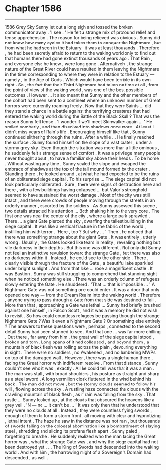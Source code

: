 
# Chapter 1586


---

1586 Grey Sky
Sunny let out a long sigh and tossed the broken communicator away .
'I see . '
He felt a strange mix of profound relief and tense apprehension .
The reason for being relieved was obvious . Sunny did not know how many cycles it had taken them to conquer the Nightmare , but from what he had seen in the Estuary , it was at least thousands . Therefore , he had been secretly afraid to return to the waking world only to find out that humans there had gone extinct thousands of years ago .
That Rain , and everyone else he knew , were long gone .
Alternatively , the strange nature of the Great River could have resulted in them leaving the Nightmare in the time corresponding to where they were in relation to the Estuary — namely , in the Age of Gods . Which would have been terrible in its own right .
So , the fact that their Third Nightmare had taken no time at all , from the point of view of the waking world , was one of the best possible outcomes .
However …
It also meant that Sunny and the other members of the cohort had been sent to a continent where an unknown number of Great horrors were currently roaming freely .
Now that they were Saints … did they stand a chance in a battle against the terrifying creatures that had entered the waking world during the Battle of the Black Skull ?
That was the reason Sunny felt tense .
'I wonder if we'll meet Skinwalker again … '
He smiled somberly , and then dissolved into shadows once more .
At least I didn't miss years of Rain's life .
Encouraging himself like that , Sunny continued slithering through the ruins .
After a while …
He finally reached the surface .
Sunny found himself on the slope of a vast crater , under a stormy grey sky . Even though the situation was more than a little ominous , he suddenly felt a strange sense of comfort .
It was a privilege many people never thought about , to have a familiar sky above their heads . To be home .
Without wasting any time , Sunny scaled the slope and escaped the embrace of shadows at the top of the tall mound formed by the crater . Standing there , he looked around , at what he had expected to be the ruins of an obliterated siege capital .
To his surprise ...
The siege capital did not look particularly obliterated .
Sure , there were signs of destruction here and there , with a few buildings having collapsed … but Valor's stronghold seemed to have sustained the worst damage . Most of the city was still intact , and there were crowds of people moving through the streets in an orderly manner , escorted by the soldiers .
As Sunny assessed this scene , two details attracted his attention …
Both shaking him to the very core .
The first one was near the center of the city , where a large park sprawled . There … a giant Gate pierced the sky , dwarfing the tallest building in the siege capital . It was like a vertical fracture in the fabric of the world , instilling him with terror .
'Here , too ? But why … '
Then , he noticed that there was something strange about the giant Gate .
It was entirely , utterly wrong .
Usually , the Gates looked like tears in reality , revealing nothing but vile darkness in their depths . But this one was different . Not only did Sunny not feel an instinctive revulsion toward the strange Gate , but there was also no darkness within it .
Instead , he could see to the other side .
There , clearly visible through the fracture of the Gate , a beautiful lake sparkled under bright sunlight . And from that lake ... rose a magnificent castle .
It was Bastion .
Sunny was still struggling to comprehend that stunning sight when he noticed something else . There was an orderly column of refugees slowly entering the Gate .
He shuddered .
'That … that is impossible … '
A Nightmare Gate was not something one could enter . It was a door that only opened one way — from the Dream Realm into the waking world . Therefore , anyone trying to pass through a Gate from that side was destined to fail . More than that , approaching a Gate was lethal … Sunny had briefly brushed against one himself , in Falcon Scott , and it was a memory he did not wish to revisit .
So how could countless refugees be passing through the strange Nightmare Gate ?
Was it even a Nightmare Gate ? Or something else entirely ?
The answers to these questions were , perhaps , connected to the second detail Sunny had been stunned to see .
And that one … was far more chilling .
Out there , far away from him , the great wall of the siege capital stood , broken and torn . Long spans of it had collapsed , and beyond them , a mountain of black flesh was rolling across the plain , devouring everything in sight .
There were no soldiers , no Awakened , and no lumbering MWPs on top of the damaged wall .
However , there was a single human there , facing the Great horror with indifferent resolve .
From that distance , Sunny couldn't see who it was , exactly . All he could tell was that it was a man . The man was stall , with broad shoulders , his posture as straight and sharp as a steel sword . A long vermilion cloak fluttered in the wind behind his back .
The man did not move , but the stormy clouds seemed to follow his will , flowing across the sky . A rustling haze connected the clouds with the crawling mountain of black flesh , as if rain was falling from the sky .
That rustle …
Sunny looked up , at the clouds that obscured the heavens like a grey veil .
'N — no ... it can't be ... '
It was only then that he understood that they were no clouds at all .
Instead , they were countless flying swords , enough of them to form a storm front , all moving with clear and hypnotizing , lethal intent .
The haze he saw in the distance was not rain , but thousands of swords falling on the colossal abomination like a bombardment of slaying steel , shredding and slicing its profane flesh apart .
Sunny paled , forgetting to breathe .
He suddenly realized who the man facing the Great horror was , what the strange Gate was , and why the siege capital had not been destroyed yet .
... The King of Swords had descended into the waking world .
And with him , the harrowing might of a Sovereign's Domain had descended , as well .

---


